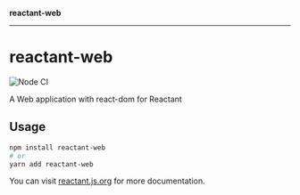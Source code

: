 **reactant-web**

***

# reactant-web

![Node CI](https://github.com/unadlib/reactant/workflows/Node%20CI/badge.svg)

A Web application with react-dom for Reactant

## Usage

```bash
npm install reactant-web
# or
yarn add reactant-web
```

You can visit [reactant.js.org](https://reactant.js.org/) for more documentation.
